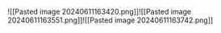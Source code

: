 ![[Pasted image 20240611163420.png]]![[Pasted image 20240611163551.png]]![[Pasted image 20240611163742.png]]
